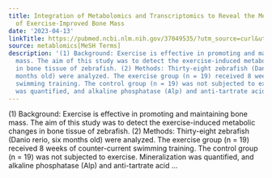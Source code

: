 ```yaml
---
title: Integration of Metabolomics and Transcriptomics to Reveal the Metabolic Characteristics
  of Exercise-Improved Bone Mass
date: '2023-04-13'
linkTitle: https://pubmed.ncbi.nlm.nih.gov/37049535/?utm_source=curl&utm_medium=rss&utm_campaign=pubmed-2&utm_content=1Zkrxt7ktlCbHBXEV3v65xxSnkSWNsJ1A6Fq3gBniKhGfIUslK&fc=20210907212339&ff=20230414210343&v=2.17.9.post6+86293ac
source: metablomics[MeSH Terms]
description: '(1) Background: Exercise is effective in promoting and maintaining bone
  mass. The aim of this study was to detect the exercise-induced metabolic changes
  in bone tissue of zebrafish. (2) Methods: Thirty-eight zebrafish (Danio rerio, six
  months old) were analyzed. The exercise group (n = 19) received 8 weeks of counter-current
  swimming training. The control group (n = 19) was not subjected to exercise. Mineralization
  was quantified, and alkaline phosphatase (Alp) and anti-tartrate acid ...'
---
```

(1) Background: Exercise is effective in promoting and maintaining bone mass. The aim of this study was to detect the exercise-induced metabolic changes in bone tissue of zebrafish. (2) Methods: Thirty-eight zebrafish (Danio rerio, six months old) were analyzed. The exercise group (n = 19) received 8 weeks of counter-current swimming training. The control group (n = 19) was not subjected to exercise. Mineralization was quantified, and alkaline phosphatase (Alp) and anti-tartrate acid ...
